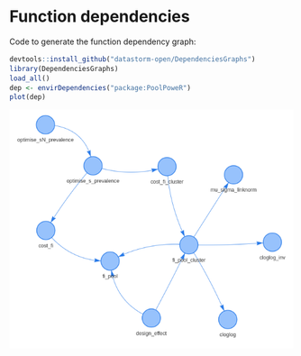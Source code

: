 # Function dependencies  

Code to generate the function dependency graph:  
```r
devtools::install_github("datastorm-open/DependenciesGraphs")
library(DependenciesGraphs)
load_all()
dep <- envirDependencies("package:PoolPoweR")
plot(dep)
```

![](https://raw.githubusercontent.com/AngusMcLure/PoolPoweR/main/dependencies/dep.png?token=GHSAT0AAAAAACICLPCIT5EJVC32Y7QQITYCZKJTYEA)
